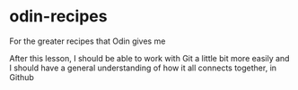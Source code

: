 # odin-recipes
For the greater recipes that Odin gives me

After this lesson, I should be able to work with Git a little bit more easily and I should have a general understanding of how it all connects together, in Github
